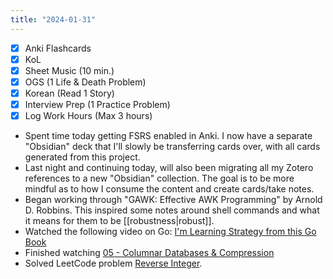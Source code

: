 ```yaml
---
title: "2024-01-31"
---
```


- [x] Anki Flashcards
- [x] KoL
- [x] Sheet Music (10 min.)
- [x] OGS (1 Life & Death Problem)
- [x] Korean (Read 1 Story)
- [x] Interview Prep (1 Practice Problem)
- [x] Log Work Hours (Max 3 hours)

* Spent time today getting FSRS enabled in Anki. I now have a separate "Obsidian" deck that I'll slowly be transferring cards over, with all cards generated from this project.
* Last night and continuing today, will also been migrating all my Zotero references to a new "Obsidian" collection. The goal is to be more mindful as to how I consume the content and create cards/take notes.
* Began working through "GAWK: Effective AWK Programming" by Arnold D. Robbins. This inspired some notes around shell commands and what it means for them to be [[robustness|robust]].
* Watched the following video on Go: [I'm Learning Strategy from this Go Book](https://www.youtube.com/watch?v=eXaScCrLPDI)
* Finished watching [05 - Columnar Databases & Compression](https://www.youtube.com/watch?v=q4W5r3GR0OU)
* Solved LeetCode problem [Reverse Integer](https://leetcode.com/problems/reverse-integer/).